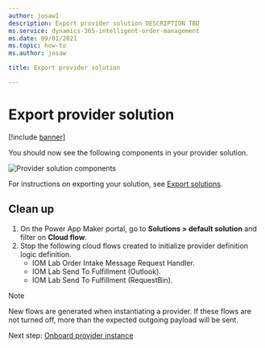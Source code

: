 ```yaml
---
author: josaw1
description: Export provider solution DESCRIPTION TBD
ms.service: dynamics-365-intelligent-order-management
ms.date: 09/01/2021
ms.topic: how-to
ms.author: josaw

title: Export provider solution

---
```


# Export provider solution

[!include [banner](includes/banner.md)]

You should now see the following components in your provider solution.

![Provider solution components](./media/provider-solution-components.PNG)

For instructions on exporting your solution, see [Export solutions](/powerapps/maker/data-platform/export-solutions).

## Clean up

1. On the Power App Maker portal, go to **Solutions \> default solution** and filter on **Cloud flow**.
1. Stop the following cloud flows created to initialize provider definition logic definition. 
    - IOM Lab Order Intake Message Request Handler.
    - IOM Lab Send To Fulfillment (Outlook).
    - IOM Lab Send To Fulfillment (RequestBin).

> [!NOTE]
> New flows are generated when instantiating a provider. If these flows are not turned off, more than the expected outgoing payload will be sent.

Next step: [Onboard provider instance](lab-onboard-provider.md)
